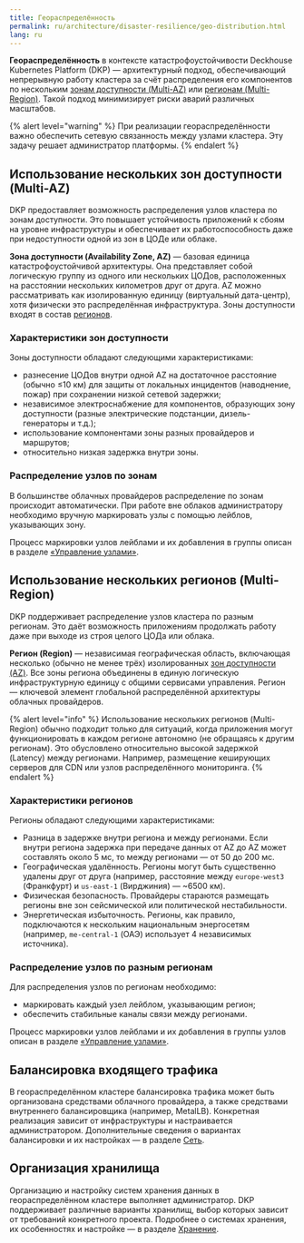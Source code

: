 ```yaml
---
title: Геораспределённость
permalink: ru/architecture/disaster-resilience/geo-distribution.html
lang: ru
---
```


**Геораспределённость** в контексте катастрофоустойчивости Deckhouse Kubernetes Platform (DKP) — архитектурный подход, обеспечивающий непрерывную работу кластера за счёт распределения его компонентов по нескольким [зонам доступности (Multi-AZ)](#использование-нескольких-зон-доступности-multi-az) или [регионам (Multi-Region)](#использование-нескольких-регионов-multi-region). Такой подход минимизирует риски аварий различных масштабов.

{% alert level="warning" %}
При реализации геораспределённости важно обеспечить сетевую связанность между узлами кластера. Эту задачу решает администратор платформы.
{% endalert %}

## Использование нескольких зон доступности (Multi-AZ)

DKP предоставляет возможность распределения узлов кластера по зонам доступности.
Это повышает устойчивость приложений к сбоям на уровне инфраструктуры и обеспечивает их работоспособность даже при недоступности одной из зон в ЦОДе или облаке.

**Зона доступности (Availability Zone, AZ)** — базовая единица катастрофоустойчивой архитектуры. Она представляет собой логическую группу из одного или нескольких ЦОДов, расположенных на расстоянии нескольких километров друг от друга. AZ можно рассматривать как изолированную единицу (виртуальный дата-центр), хотя физически это распределённая инфраструктура. Зоны доступности входят в состав [регионов](#использование-нескольких-регионов-multi-region).

### Характеристики зон доступности

Зоны доступности обладают следующими характеристиками:

- разнесение ЦОДов внутри одной AZ на достаточное расстояние (обычно ≤10 км) для защиты от локальных инцидентов (наводнение, пожар) при сохранении низкой сетевой задержки;
- независимое электроснабжение для компонентов, образующих зону доступности (разные электрические подстанции, дизель-генераторы и т.д.);
- использование компонентами зоны разных провайдеров и маршрутов;
- относительно низкая задержка внутри зоны.

### Распределение узлов по зонам

В большинстве облачных провайдеров распределение по зонам происходит автоматически. При работе вне облаков администратору необходимо вручную маркировать узлы с помощью лейблов, указывающих зону.

Процесс маркировки узлов лейблами и их добавления в группы описан в разделе [«Управление узлами»](../../admin/configuration/platform-scaling/node/node-management.html).

## Использование нескольких регионов (Multi-Region)

DKP поддерживает распределение узлов кластера по разным регионам.
Это даёт возможность приложениям продолжать работу даже при выходе из строя целого ЦОДа или облака.

**Регион (Region)** — независимая географическая область, включающая несколько (обычно не менее трёх) изолированных [зон доступности (AZ)](#использование-нескольких-зон-доступности-multi-az). Все зоны региона объединены в единую логическую инфраструктурную единицу с общими сервисами управления. Регион — ключевой элемент глобальной распределённой архитектуры облачных провайдеров.

{% alert level="info" %}
Использование нескольких регионов (Multi-Region) обычно подходит только для ситуаций, когда приложения могут функционировать в каждом регионе автономно (не обращаясь к другим регионам). Это обусловлено относительно высокой задержкой (Latency) между регионами. Например, размещение кеширующих серверов для CDN или узлов распределённого мониторинга.
{% endalert %}

### Характеристики регионов

Регионы обладают следующими характеристиками:

- Разница в задержке внутри региона и между регионами. Если внутри региона задержка при передаче данных от AZ до AZ может составлять около 5 мс, то между регионами — от 50 до 200 мс.
- Географическая удалённость. Регионы могут быть существенно удалены друг от друга (например, расстояние между `europe-west3` (Франкфурт) и `us-east-1` (Вирджиния) — ~6500 км).
- Физическая безопасность. Провайдеры стараются размещать регионы вне зон сейсмической или политической нестабильности.
- Энергетическая избыточность. Регионы, как правило, подключаются к нескольким национальным энергосетям (например, `me-central-1` (ОАЭ) использует 4 независимых источника).

### Распределение узлов по разным регионам

Для распределения узлов по регионам необходимо:

- маркировать каждый узел лейблом, указывающим регион;
- обеспечить стабильные каналы связи между регионами.

Процесс маркировки узлов лейблами и их добавления в группы узлов описан в разделе [«Управление узлами»](../../admin/configuration/platform-scaling/node/node-management.html).

## Балансировка входящего трафика

В геораспределённом кластере балансировка трафика может быть организована средствами облачного провайдера, а также средствами внутреннего балансировщика (например, MetalLB). Конкретная реализация зависит от инфраструктуры и настраивается администратором. Дополнительные сведения о вариантах балансировки и их настройках — в разделе [Сеть](../../admin/configuration/network/).

## Организация хранилища

Организацию и настройку систем хранения данных в геораспределённом кластере выполняет администратор. DKP поддерживает различные варианты хранилищ, выбор которых зависит от требований конкретного проекта. Подробнее о системах хранения, их особенностях и настройке — в разделе [Хранение](../../admin/configuration/storage/).
